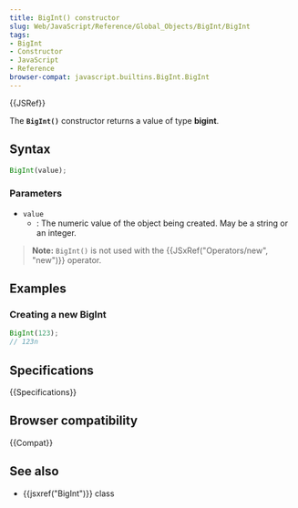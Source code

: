 ```yaml
---
title: BigInt() constructor
slug: Web/JavaScript/Reference/Global_Objects/BigInt/BigInt
tags:
- BigInt
- Constructor
- JavaScript
- Reference
browser-compat: javascript.builtins.BigInt.BigInt
---
```

{{JSRef}}

The **`BigInt()`** constructor returns a value of type **bigint**.

## Syntax

```js
BigInt(value);
```

### Parameters

- `value`
  - : The numeric value of the object being created. May be a string or an
    integer.

> **Note:** `BigInt()` is not used with the
> {{JSxRef("Operators/new", "new")}} operator.

## Examples

### Creating a new BigInt

```js
BigInt(123);
// 123n
```

## Specifications

{{Specifications}}

## Browser compatibility

{{Compat}}

## See also

- {{jsxref("BigInt")}} class

